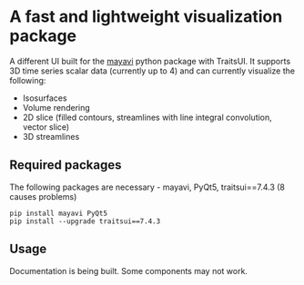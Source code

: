 # A fast and lightweight visualization package

A different UI built for the [mayavi](https://docs.enthought.com/mayavi/mayavi/) python package with TraitsUI. It supports 3D time series scalar data (currently up to 4) and can currently visualize the following:

- Isosurfaces
- Volume rendering
- 2D slice (filled contours, streamlines with line integral convolution, vector slice)
- 3D streamlines

## Required packages

The following packages are necessary - mayavi, PyQt5, traitsui==7.4.3 (8 causes problems)

```
pip install mayavi PyQt5
pip install --upgrade traitsui==7.4.3
```

## Usage 

Documentation is being built. Some components may not work. 
